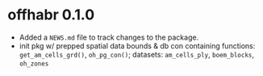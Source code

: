 # offhabr 0.1.0

* Added a `NEWS.md` file to track changes to the package.
* init pkg w/ prepped spatial data bounds & db con containing functions: `get_am_cells_grd()`, `oh_pg_con()`; datasets: `am_cells_ply`, `boem_blocks`, `oh_zones`



